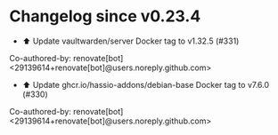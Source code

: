 # Changelog since v0.23.4
- ⬆️ Update vaultwarden/server Docker tag to v1.32.5 (#331)

Co-authored-by: renovate[bot] <29139614+renovate[bot]@users.noreply.github.com> 
- ⬆️ Update ghcr.io/hassio-addons/debian-base Docker tag to v7.6.0 (#330)

Co-authored-by: renovate[bot] <29139614+renovate[bot]@users.noreply.github.com> 

